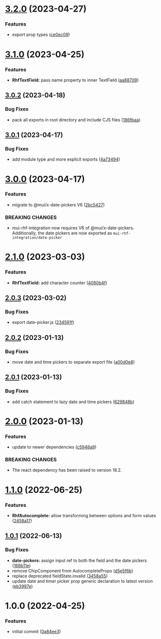 # [3.2.0](https://github.com/dasprid/mui-rhf-integration/compare/v3.1.0...v3.2.0) (2023-04-27)


### Features

* export prop types ([ce0ec09](https://github.com/dasprid/mui-rhf-integration/commit/ce0ec098abcb643bd0b5c1e84cd2b91ba0e04495))

# [3.1.0](https://github.com/dasprid/mui-rhf-integration/compare/v3.0.2...v3.1.0) (2023-04-25)


### Features

* **RhfTextField:** pass name property to inner TextField ([aa88709](https://github.com/dasprid/mui-rhf-integration/commit/aa887097c5c53e76ec73cf813ad80ce9853ebcb8))

## [3.0.2](https://github.com/dasprid/mui-rhf-integration/compare/v3.0.1...v3.0.2) (2023-04-18)


### Bug Fixes

* pack all exports in root directory and include CJS files ([186fbaa](https://github.com/dasprid/mui-rhf-integration/commit/186fbaa0d80c2f64414348c9e5d66f3af57c613b))

## [3.0.1](https://github.com/dasprid/mui-rhf-integration/compare/v3.0.0...v3.0.1) (2023-04-17)


### Bug Fixes

* add module type and more explicit exports ([4a73494](https://github.com/dasprid/mui-rhf-integration/commit/4a734946c8927c8721d63f70f3b782805353bee2))

# [3.0.0](https://github.com/dasprid/mui-rhf-integration/compare/v2.1.0...v3.0.0) (2023-04-17)


### Features

* migrate to @mui/x-date-pickers V6 ([2bc5427](https://github.com/dasprid/mui-rhf-integration/commit/2bc5427dcd48e9723aca2b9382a2712577c2b635))


### BREAKING CHANGES

* mui-rhf-integration now requires V6 of @mui/x-date-pickers.
Additionally, the date pickers are now exported as
`mui-rhf-integration/date-picker`

# [2.1.0](https://github.com/dasprid/mui-rhf-integration/compare/v2.0.3...v2.1.0) (2023-03-03)


### Features

* **RhfTextField:** add character counter ([4080b4f](https://github.com/dasprid/mui-rhf-integration/commit/4080b4ffd22b84178c8af88f773e4df8fd58fc0e))

## [2.0.3](https://github.com/dasprid/mui-rhf-integration/compare/v2.0.2...v2.0.3) (2023-03-02)


### Bug Fixes

* export date-picker.js ([234591f](https://github.com/dasprid/mui-rhf-integration/commit/234591f8c50f256a14a87f003684e24aa7da4d8d))

## [2.0.2](https://github.com/dasprid/mui-rhf-integration/compare/v2.0.1...v2.0.2) (2023-01-13)


### Bug Fixes

* move date and time pickers to separate export file ([a00d0e8](https://github.com/dasprid/mui-rhf-integration/commit/a00d0e81919ae1864ecfa05642d580988fe581b7))

## [2.0.1](https://github.com/dasprid/mui-rhf-integration/compare/v2.0.0...v2.0.1) (2023-01-13)


### Bug Fixes

* add catch statement to lazy date and time pickers ([629848b](https://github.com/dasprid/mui-rhf-integration/commit/629848b37bd39b06fd409b04f9979784d87412f2))

# [2.0.0](https://github.com/dasprid/mui-rhf-integration/compare/v1.1.0...v2.0.0) (2023-01-13)


### Features

* update to newer dependencies ([c5948a9](https://github.com/dasprid/mui-rhf-integration/commit/c5948a939505dbddebec3ee1da5a17186316d3eb))


### BREAKING CHANGES

* The react dependency has been raised to version 18.2.

# [1.1.0](https://github.com/dasprid/mui-rhf-integration/compare/v1.0.1...v1.1.0) (2022-06-25)


### Features

* **RhfAutocomplete:** allow transforming between options and form values ([2458a17](https://github.com/dasprid/mui-rhf-integration/commit/2458a17786d056ca8524364570f39926566a2ffd))

## [1.0.1](https://github.com/dasprid/mui-rhf-integration/compare/v1.0.0...v1.0.1) (2022-06-13)


### Bug Fixes

* **date-pickers:** assign input ref to both the field and the date pickers ([166b11e](https://github.com/dasprid/mui-rhf-integration/commit/166b11e7abbc82f06c63a5473c707216c01753c1))
* remove ChipComponent from AutocompleteProps ([d5e5f6b](https://github.com/dasprid/mui-rhf-integration/commit/d5e5f6b2cd2a88349905a72faed6eebd64f6f414))
* replace deprecated fieldState.invalid ([3458a55](https://github.com/dasprid/mui-rhf-integration/commit/3458a555192ed8cfd8e075d22eb3a8cfb0eab705))
* update date and timer picker prop generic declaration to latest version ([eb3997e](https://github.com/dasprid/mui-rhf-integration/commit/eb3997e2494c6ece58e11e9a847cbb5d7c7a3514))

# 1.0.0 (2022-04-25)


### Features

* initial commit ([0a84ee3](https://github.com/dasprid/mui-rhf-integration/commit/0a84ee3b14cb08d09bb342d61cdbd92e1386bdfa))
